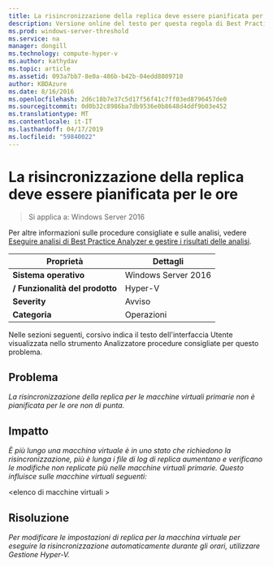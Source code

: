 ```yaml
---
title: La risincronizzazione della replica deve essere pianificata per le ore
description: Versione online del testo per questa regola di Best Practices Analyzer.
ms.prod: windows-server-threshold
ms.service: na
manager: dongill
ms.technology: compute-hyper-v
ms.author: kathydav
ms.topic: article
ms.assetid: 093a7bb7-8e0a-486b-b42b-04edd8809710
author: KBDAzure
ms.date: 8/16/2016
ms.openlocfilehash: 2d6c18b7e37c5d17f56f41c7ff03ed8796457de0
ms.sourcegitcommit: 0d0b32c8986ba7db9536e0b8648d4ddf9b03e452
ms.translationtype: MT
ms.contentlocale: it-IT
ms.lasthandoff: 04/17/2019
ms.locfileid: "59840022"
---
```

# <a name="resynchronization-of-replication-should-be-scheduled-for-off-peak-hours"></a>La risincronizzazione della replica deve essere pianificata per le ore

>Si applica a: Windows Server 2016

Per altre informazioni sulle procedure consigliate e sulle analisi, vedere [Eseguire analisi di Best Practice Analyzer e gestire i risultati delle analisi](https://go.microsoft.com/fwlink/p/?LinkID=223177).  
  
|Proprietà|Dettagli|  
|-|-|  
|**Sistema operativo**|Windows Server 2016|  
|**/ Funzionalità del prodotto**|Hyper-V|  
|**Severity**|Avviso|  
|**Categoria**|Operazioni|  
  
Nelle sezioni seguenti, corsivo indica il testo dell'interfaccia Utente visualizzata nello strumento Analizzatore procedure consigliate per questo problema.  
  
## <a name="issue"></a>Problema  
*La risincronizzazione della replica per le macchine virtuali primarie non è pianificata per le ore non di punta.*  
  
## <a name="impact"></a>Impatto  
*È più lungo una macchina virtuale è in uno stato che richiedono la risincronizzazione, più è lunga i file di log di replica aumentano e verificano le modifiche non replicate più nelle macchine virtuali primarie. Questo influisce sulle macchine virtuali seguenti:*  
  
\<elenco di macchine virtuali >  
  
## <a name="resolution"></a>Risoluzione  
*Per modificare le impostazioni di replica per la macchina virtuale per eseguire la risincronizzazione automaticamente durante gli orari, utilizzare Gestione Hyper-V.*  
  



